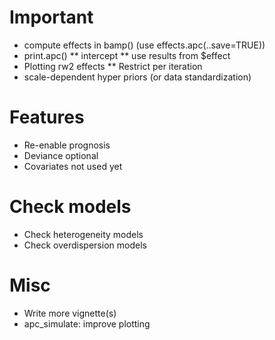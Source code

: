 # Important

* compute effects in bamp() (use effects.apc(..save=TRUE))
* print.apc() 
** intercept
** use results from $effect
* Plotting rw2 effects
** Restrict per iteration
* scale-dependent hyper priors (or data standardization)

# Features

* Re-enable prognosis
* Deviance optional
* Covariates not used yet

# Check models

* Check heterogeneity models
* Check overdispersion models

# Misc

* Write more vignette(s)
* apc_simulate: improve plotting
